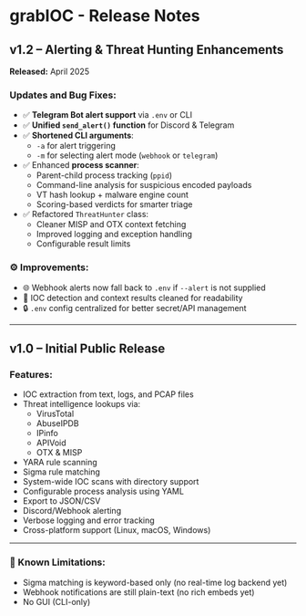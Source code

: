 # grabIOC - Release Notes

## v1.2 – Alerting & Threat Hunting Enhancements
**Released:** April 2025

### Updates and Bug Fixes:
- ✅ **Telegram Bot alert support** via `.env` or CLI
- ✅ **Unified `send_alert()` function** for Discord & Telegram
- ✅ **Shortened CLI arguments**:
  - `-a` for alert triggering
  - `-m` for selecting alert mode (`webhook` or `telegram`)
- ✅ Enhanced **process scanner**:
  - Parent-child process tracking (`ppid`)
  - Command-line analysis for suspicious encoded payloads
  - VT hash lookup + malware engine count
  - Scoring-based verdicts for smarter triage
- ✅ Refactored `ThreatHunter` class:
  - Cleaner MISP and OTX context fetching
  - Improved logging and exception handling
  - Configurable result limits

### ⚙️ Improvements:
- 🌐 Webhook alerts now fall back to `.env` if `--alert` is not supplied
- 🧪 IOC detection and context results cleaned for readability
- 🔒 `.env` config centralized for better secret/API management

---

## v1.0 – Initial Public Release
### Features:
- IOC extraction from text, logs, and PCAP files
- Threat intelligence lookups via:
  - VirusTotal
  - AbuseIPDB
  - IPinfo
  - APIVoid
  - OTX & MISP
- YARA rule scanning
- Sigma rule matching
- System-wide IOC scans with directory support
- Configurable process analysis using YAML
- Export to JSON/CSV
- Discord/Webhook alerting
- Verbose logging and error tracking
- Cross-platform support (Linux, macOS, Windows)

---

### 🧩 Known Limitations:
- Sigma matching is keyword-based only (no real-time log backend yet)
- Webhook notifications are still plain-text (no rich embeds yet)
- No GUI (CLI-only)



